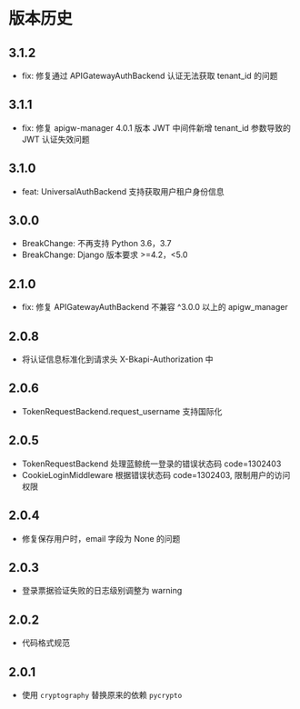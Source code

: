# 版本历史

## 3.1.2
- fix: 修复通过 APIGatewayAuthBackend 认证无法获取 tenant_id 的问题

## 3.1.1
- fix: 修复 apigw-manager 4.0.1 版本 JWT 中间件新增 tenant_id 参数导致的 JWT 认证失效问题

## 3.1.0
- feat: UniversalAuthBackend 支持获取用户租户身份信息

## 3.0.0
- BreakChange: 不再支持 Python 3.6，3.7
- BreakChange: Django 版本要求 >=4.2，<5.0

## 2.1.0
- fix: 修复 APIGatewayAuthBackend 不兼容 ^3.0.0 以上的 apigw_manager

## 2.0.8
- 将认证信息标准化到请求头 X-Bkapi-Authorization 中

## 2.0.6
- TokenRequestBackend.request_username 支持国际化

## 2.0.5
- TokenRequestBackend 处理蓝鲸统一登录的错误状态码 code=1302403
- CookieLoginMiddleware 根据错误状态码 code=1302403, 限制用户的访问权限

## 2.0.4
- 修复保存用户时，email 字段为 None 的问题

## 2.0.3
- 登录票据验证失败的日志级别调整为 warning

## 2.0.2
- 代码格式规范

## 2.0.1
- 使用 `cryptography` 替换原来的依赖 `pycrypto`
